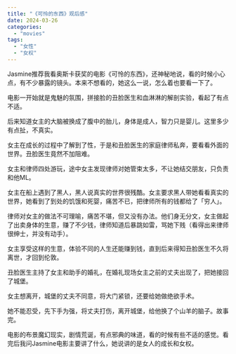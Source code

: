 ```yaml
---
title: "《可怜的东西》观后感"
date: 2024-03-26
categories: 
  - "movies"
tags: 
  - "女性"
  - "女权"
---
```


Jasmine推荐我看奥斯卡获奖的电影《可怜的东西》，还神秘地说，看的时候小心点，有不少暴露的镜头。本来不想看的，她这么一说，怎么着也要看一下了。

电影一开始就是鬼魅的氛围，拼接脸的丑脸医生和血淋淋的解剖实验，看起了有点不适。

后来知道女主的大脑被换成了腹中的胎儿，身体是成人，智力只是婴儿。这里多少有点扯，不真实。

女主在成长的过程中了解到了性，于是和丑脸医生的家庭律师私奔，要看看外面的世界。丑脸医生竟然不加阻难。

女主和律师四处游玩，途中女主发现律师对她管束太多，不让她结交朋友，只负责和他ML。

女主在船上遇到了黑人，黑人说真实的世界很残酷。女主要求黑人带她看看真实的世界，她看到了到处的饥饿和死婴，痛苦不已，把律师所有的钱都给了「穷人」。

律师对女主的做法不可理喻，痛苦不堪，但又没有办法。他们身无分文，女主做起了出卖身体的生意，赚了不少钱，律师知道后暴跳如雷，骂她下贱（看得出来律师很绅士，并没有动手）。

女主享受这样的生意，体验不同的人生还能赚到钱，直到后来得知丑脸医生不久将离世，才回到伦敦。

丑脸医生主持了女主和助手的婚礼，在婚礼现场女主之前的丈夫出现了，把她接回了城堡。

女主想离开，城堡的丈夫不同意，将大门紧锁，还要给她做绝欲手术。

她不能忍受，先下手为强，将丈夫打伤，离开城堡，给他换了个山羊的脑子。故事完。

电影的布景魔幻现实，剧情荒诞，有点邪典的味道，看的时候有些不适的感觉。看完后我问Jasmine电影主要讲了什么，她说讲的是女人的成长和女权。

